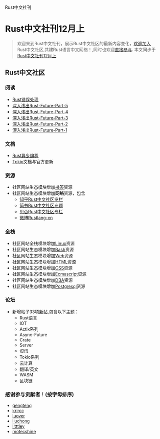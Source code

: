 <div id="lanmu">
    <div id="word">Rust中文社刊</div>
</div>

# Rust中文社刊12月上

> 欢迎来到Rust中文社刊，展示Rust中文社区的最新内容变化，[欢迎加入](https://github.com/rustlang-cn/Important/issues/1)Rust中文社区,共建Rust语言中文网络！,同时也欢迎[直接参与](https://github.com/rustlang-cn/Important/issues/2). 本文同步于[Rust中文社刊12月上](https://rustlang-cn.org/read/rustlang-cn/2018/12-1.html)

## Rust中文社区

### 阅读

- [Rust错误处理](https://rustlang-cn.org/read/rust/2018/rust-error-handle.html)
- [深入浅出Rust-Future-Part-5](https://rustlang-cn.org//read/rust/2018/深入浅出Rust-Future-Part-5.html)
- [深入浅出Rust-Future-Part-4](https://rustlang-cn.org//read/rust/2018/深入浅出Rust-Future-Part-4.html)
- [深入浅出Rust-Future-Part-3](https://rustlang-cn.org//read/rust/2018/深入浅出Rust-Future-Part-3.html)
- [深入浅出Rust-Future-Part-2](https://rustlang-cn.org//read/rust/2018/深入浅出Rust-Future-Part-2.html)
- [深入浅出Rust-Future-Part-1](https://rustlang-cn.org//read/rust/2018/深入浅出Rust-Future-Part-1.html)

### 文档

- [Rust异步编程](https://rustlang-cn.org/rust/async-rust/)
- [Tokio](https://rustlang-cn.org/server/tokio/)文档与官方更新

### 资源

- 社区网站生态模块增加[书签](https://rustlang-cn.org/resourse/mark/)资源
- 社区网站生态模块增加**网络**资源，包含 
    - [知乎Rust中文社区专栏](https://zhuanlan.zhihu.com/rustlang-cn)  
    - [简书Rust中文社区专题](https://www.jianshu.com/c/2efae7198ea3) 
    - [思否Rust中文社区专栏](https://segmentfault.com/blog/rust-lang)
    - [微博Rustlang-cn](https://weibo.com/kriry?display=0&retcode=6102)

### 全栈

- 社区网站全栈模块增加[Linux](https://rustlang-cn.org/os/linux/)资源
- 社区网站生态模块增加[Bash](https://rustlang-cn.org/os/bash/)资源
- 社区网站生态模块增加[Web](https://rustlang-cn.org/w3c/webapi/)资源
- 社区网站生态模块增加[HTML](https://rustlang-cn.org/w3c/html/)资源
- 社区网站生态模块增加[CSS](https://rustlang-cn.org/w3c/css/)资源
- 社区网站生态模块增加[Ecmascript](https://rustlang-cn.org/w3c/ecmascript/)资源
- 社区网站生态模块增加[DBA](https://rustlang-cn.org/dba/dba.html)资源
- 社区网站生态模块增加[Postgresql](https://rustlang-cn.org/dba/postgresql/)资源

### 论坛

- 新增帖子33项[新帖](https://github.com/rustlang-cn/forum/issues),包含以下主题：
   - Rust语言
   - IOT
   - Actix系列
   - Async-Future
   - Crate
   - Server
   - 资讯
   - Tokio系列
   - 云计算
   - 翻译/英文
   - WASM
   - 区块链

### 感谢参与贡献者！(按字母排序)

- [gengteng](https://github.com/gengteng)
- [krircc](https://github.com/krircc)
- [luover](https://github.com/luover)
- [liuchong](https://github.com/liuchong)
- [litttley](https://github.com/litttley)
- [motecshine](https://github.com/motecshine)